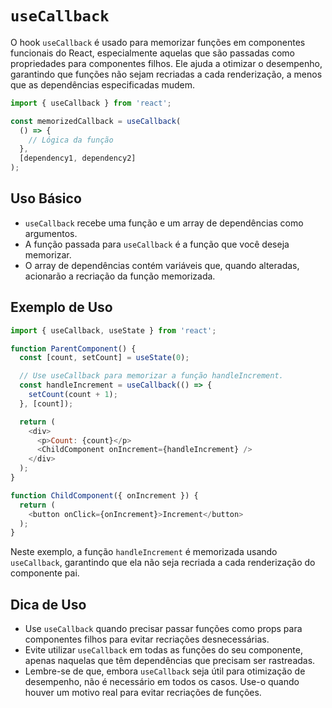 # `useCallback`

O hook `useCallback` é usado para memorizar funções em componentes funcionais do React, especialmente aquelas que são passadas como propriedades para componentes filhos. Ele ajuda a otimizar o desempenho, garantindo que funções não sejam recriadas a cada renderização, a menos que as dependências especificadas mudem.

```javascript
import { useCallback } from 'react';

const memorizedCallback = useCallback(
  () => {
    // Lógica da função
  },
  [dependency1, dependency2]
);
```

## Uso Básico

- `useCallback` recebe uma função e um array de dependências como argumentos.
- A função passada para `useCallback` é a função que você deseja memorizar.
- O array de dependências contém variáveis que, quando alteradas, acionarão a recriação da função memorizada.

## Exemplo de Uso

```javascript
import { useCallback, useState } from 'react';

function ParentComponent() {
  const [count, setCount] = useState(0);

  // Use useCallback para memorizar a função handleIncrement.
  const handleIncrement = useCallback(() => {
    setCount(count + 1);
  }, [count]);

  return (
    <div>
      <p>Count: {count}</p>
      <ChildComponent onIncrement={handleIncrement} />
    </div>
  );
}

function ChildComponent({ onIncrement }) {
  return (
    <button onClick={onIncrement}>Increment</button>
  );
}
```

Neste exemplo, a função `handleIncrement` é memorizada usando `useCallback`, garantindo que ela não seja recriada a cada renderização do componente pai.

## Dica de Uso

- Use `useCallback` quando precisar passar funções como props para componentes filhos para evitar recriações desnecessárias.
- Evite utilizar `useCallback` em todas as funções do seu componente, apenas naquelas que têm dependências que precisam ser rastreadas.
- Lembre-se de que, embora `useCallback` seja útil para otimização de desempenho, não é necessário em todos os casos. Use-o quando houver um motivo real para evitar recriações de funções.
